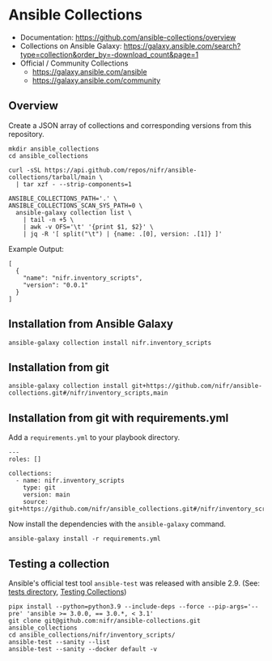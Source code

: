 # Ansible Collections

* Documentation: https://github.com/ansible-collections/overview
* Collections on Ansible Galaxy: https://galaxy.ansible.com/search?type=collection&order_by=-download_count&page=1
* Official / Community Collections
    * https://galaxy.ansible.com/ansible
    * https://galaxy.ansible.com/community

## Overview 

Create a JSON array of collections and corresponding versions from this repository.

```
mkdir ansible_collections
cd ansible_collections

curl -sSL https://api.github.com/repos/nifr/ansible-collections/tarball/main \
  | tar xzf - --strip-components=1

ANSIBLE_COLLECTIONS_PATH='.' \
ANSIBLE_COLLECTIONS_SCAN_SYS_PATH=0 \
  ansible-galaxy collection list \
    | tail -n +5 \
    | awk -v OFS='\t' '{print $1, $2}' \
    | jq -R '[ split("\t") | {name: .[0], version: .[1]} ]'
```

Example Output:

```
[
  {
    "name": "nifr.inventory_scripts",
    "version": "0.0.1"
  }
]
```

## Installation from Ansible Galaxy

```
ansible-galaxy collection install nifr.inventory_scripts
```

## Installation from git

```
ansible-galaxy collection install git+https://github.com/nifr/ansible-collections.git#/nifr/inventory_scripts,main
```

## Installation from git with requirements.yml

Add a `requirements.yml` to your playbook directory.

```
---
roles: []

collections:
  - name: nifr.inventory_scripts
    type: git
    version: main
    source: git+https://github.com/nifr/ansible_collections.git#/nifr/inventory_scripts/
```

Now install the dependencies with the `ansible-galaxy` command.

```
ansible-galaxy install -r requirements.yml
```

## Testing a collection

Ansible's official test tool `ansible-test` was released with ansible 2.9. (See: [tests directory](https://docs.ansible.com/ansible/latest/dev_guide/developing_collections.html#tests-directory), [Testing Collections](https://docs.ansible.com/ansible/latest/dev_guide/developing_collections.html#testing-collections))

```
pipx install --python=python3.9 --include-deps --force --pip-args='--pre' 'ansible >= 3.0.0, == 3.0.*, < 3.1'
git clone git@github.com:nifr/ansible-collections.git ansible_collections
cd ansible_collections/nifr/inventory_scripts/
ansible-test --sanity --list
ansible-test --sanity --docker default -v
```
